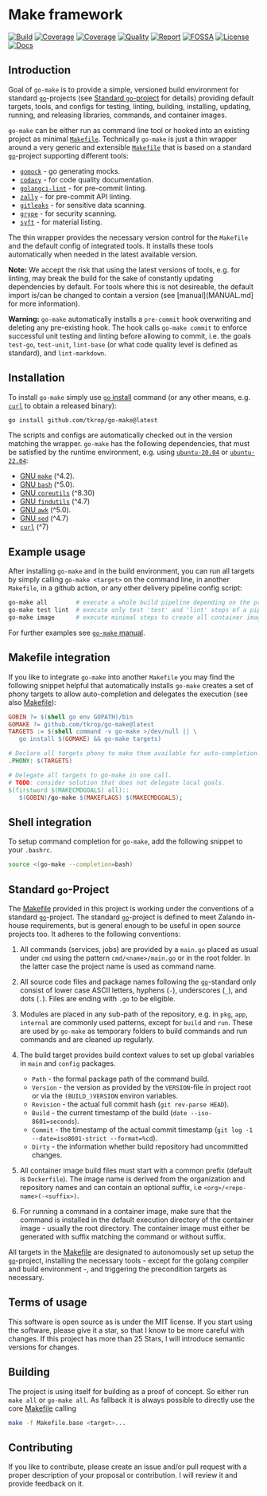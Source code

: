 # Make framework

[![Build][build-badge]][build-link]
[![Coverage][coveralls-badge]][coveralls-link]
[![Coverage][coverage-badge]][coverage-link]
[![Quality][quality-badge]][quality-link]
[![Report][report-badge]][report-link]
[![FOSSA][fossa-badge]][fossa-link]
[![License][license-badge]][license-link]
[![Docs][docs-badge]][docs-link]
<!--
[![Libraries][libs-badge]][libs-link]
[![Security][security-badge]][security-link]
-->

[build-badge]: https://github.com/tkrop/go-make/actions/workflows/go.yaml/badge.svg
[build-link]: https://github.com/tkrop/go-make/actions/workflows/go.yaml

[coveralls-badge]: https://coveralls.io/repos/github/tkrop/go-make/badge.svg?branch=main
[coveralls-link]: https://coveralls.io/github/tkrop/go-make?branch=main

[coverage-badge]: https://app.codacy.com/project/badge/Coverage/b2bb898346ae4bb4be6414cd6dfe4932
[coverage-link]: https://www.codacy.com/gh/tkrop/go-make/dashboard?utm_source=github.com&utm_medium=referral&utm_content=tkrop/go-make&utm_campaign=Badge_Coverage

[quality-badge]: https://app.codacy.com/project/badge/Grade/b2bb898346ae4bb4be6414cd6dfe4932
[quality-link]: b2bb898346ae4bb4be6414cd6dfe4932https://app.codacy.com/gh/tkrop/go-make/dashboard?utm_source=gh&utm_medium=referral&utm_content=&utm_campaign=Badge_grade

[report-badge]: https://goreportcard.com/badge/github.com/tkrop/go-make
[report-link]: https://goreportcard.com/report/github.com/tkrop/go-make

[fossa-badge]: https://app.fossa.com/api/projects/git%2Bgithub.com%2Ftkrop%2Fgo-make.svg?type=shield&issueType=license
[fossa-link]: https://app.fossa.com/projects/git%2Bgithub.com%2Ftkrop%2Fgo-make?ref=badge_shield&issueType=license

[license-badge]: https://img.shields.io/badge/License-MIT-yellow.svg
[license-link]: https://opensource.org/licenses/MIT

[docs-badge]: https://pkg.go.dev/badge/github.com/tkrop/go-make.svg
[docs-link]: https://pkg.go.dev/github.com/tkrop/go-make

<!--
[libs-badge]: https://img.shields.io/librariesio/release/github/tkrop/go-make
[libs-link]: https://libraries.io/github/tkrop/go-make

[security-badge]: https://snyk.io/test/github/tkrop/go-make/main/badge.svg
[security-link]: https://snyk.io/test/github/tkrop/go-make
-->

## Introduction

Goal of `go-make` is to provide a simple, versioned build environment for
standard [`go`][go]-projects (see [Standard `go`-project](#standard-go-project)
for details) providing default targets, tools, and configs for testing, linting,
building, installing, updating, running, and releasing libraries, commands, and
container images.

`go-make` can be either run as command line tool or hooked into an existing
project as minimal [`Makefile`](Makefile). Technically `go-make` is just a thin
wrapper around a very generic and extensible [`Makefile`](Makefile.base) that
is based on a standard [`go`][go]-project supporting different tools:

* [`gomock`][gomock] - go generating mocks.
* [`codacy`][codacy] - for code quality documentation.
* [`golangci-lint`][golangci] - for pre-commit linting.
* [`zally`][zally] - for pre-commit API linting.
* [`gitleaks`][gitleaks] - for sensitive data scanning.
* [`grype`][grype] - for security scanning.
* [`syft`][syft] - for material listing.

The thin wrapper provides the necessary version control for the `Makefile` and
the default config of integrated tools. It installs these tools automatically
when needed in the latest available version.

**Note:** We accept the risk that using the latest versions of tools, e.g. for
linting, may break the build for the sake of constantly updating dependencies by
default. For tools where this is not desireable, the default import is/can be
changed to contain a version (see [manual](MANUAL.md] for more information).

**Warning:** `go-make` automatically installs a `pre-commit` hook overwriting
and deleting any pre-existing hook. The hook calls `go-make commit` to enforce
successful unit testing and linting before allowing to commit, i.e. the goals
`test-go`, `test-unit`, `lint-base` (or what code quality level is defined as
standard), and `lint-markdown`.

[gomock]: <https://github.com/uber/mock>
[golangci]: <https://github.com/golangci/golangci-lint>
[codacy]: <https://www.codacy.com/>
[zally]: <http://opensource.zalando.com/zally>
[gitleaks]: <https://github.com/gitleaks/gitleaks>
[grype]: <https://github.com/anchore/grype>
[syft]: <https://github.com/anchore/syft>


## Installation

To install `go-make` simply use [`go` install][go-install] command (or any
other means, e.g. [`curl`][curl] to obtain a released binary):

```bash
go install github.com/tkrop/go-make@latest
```

The scripts and configs are automatically checked out in the version matching
the wrapper. `go-make` has the following dependencies, that must be satisfied
by the runtime environment, e.g. using [`ubuntu-20.04`][ubuntu-20.04] or
[`ubuntu-22.04`][ubuntu-22.04]:

* [GNU `make`][make] (^4.2).
* [GNU `bash`][bash] (^5.0).
* [GNU `coreutils`][core] (^8.30)
* [GNU `findutils`][find] (^4.7)
* [GNU `awk`][awk] (^5.0).
* [GNU `sed`][sed] (^4.7)
* [`curl`][curl] (^7)

[ubuntu-20.04]: <https://releases.ubuntu.com/focal/>
[ubuntu-22.04]: <https://releases.ubuntu.com/jammy/>
[go-install]: <https://go.dev/doc/tutorial/compile-install>
[curl]: <https://curl.se/>
[make]: <https://www.gnu.org/software/make/>
[bash]: <https://www.gnu.org/software/bash/>
[core]: <https://www.gnu.org/software/coreutils/>
[find]: <https://www.gnu.org/software/findutils/>
[awk]: <https://www.gnu.org/software/awk/>
[sed]: <https://www.gnu.org/software/sed/>


## Example usage

After installing `go-make` and in the build environment, you can run all targets
by simply calling `go-make <target>` on the command line, in another `Makefile`,
in a github action, or any other delivery pipeline config script:

```bash
go-make all        # execute a whole build pipeline depending on the project.
go-make test lint  # execute only test 'test' and 'lint' steps of a pipeline.
go-make image      # execute minimal steps to create all container images.
```

For further examples see [`go-make` manual](MANUAL.md).


## Makefile integration

If you like to integrate `go-make` into another `Makefile` you may find the
following snippet helpful that automatically installs `go-make` creates a set
of phony targets to allow auto-completion and delegates the execution (see
also [Makefile](Makefile)):

```Makefile
GOBIN ?= $(shell go env GOPATH)/bin
GOMAKE ?= github.com/tkrop/go-make@latest
TARGETS := $(shell command -v go-make >/dev/null || \
   go install $(GOMAKE) && go-make targets)

# Declare all targets phony to make them available for auto-completion.
.PHONY: $(TARGETS)

# Delegate all targets to go-make in one call.
# TODO: consider solution that does not delegate local goals.
$(firstword $(MAKECMDGOALS) all)::
   $(GOBIN)/go-make $(MAKEFLAGS) $(MAKECMDGOALS);
```


## Shell integration

To setup command completion for `go-make`, add the following snippet to your
`.bashrc`.

```bash
source <(go-make --completion=bash)
```


## Standard `go`-Project

The [Makefile](Makefile) provided in this project is working under the
conventions of a standard [`go`][go]-project. The standard [`go`][go]-project
is defined to meet Zalando in-house requirements, but is general enough to be
useful in open source projects too. It adheres to the following conventions:

1. All commands (services, jobs) are provided by a `main.go` placed as usual
   under `cmd` using the pattern `cmd/<name>/main.go` or in the root folder. In
   the latter case the project name is used as command name.

2. All source code files and package names following the [`go`][go]-standard
   only consist of lower case ASCII letters, hyphens (`-`), underscores (`_`),
   and dots (`.`). Files are ending with `.go` to be eligible.

3. Modules are placed in any sub-path of the repository, e.g. in `pkg`, `app`,
   `internal` are commonly used patterns, except for `build` and `run`. These
   are used by `go-make` as temporary folders to build commands and run commands
   and are cleaned up regularly.

4. The build target provides build context values to set up global variables in
   `main` and `config` packages.

   * `Path` - the formal package path of the command build.
   * `Version` - the version as provided by the `VERSION`-file in project root
     or via the `(BUILD_)VERSION` environ variables.
   * `Revision` - the actual full commit hash (`git rev-parse HEAD`).
   * `Build` - the current timestamp of the build (`date --iso-8601=seconds`).
   * `Commit` - the timestamp of the actual commit timestamp
     (`git log -1 --date=iso8601-strict --format=%cd`).
   * `Dirty` - the information whether build repository had uncommitted changes.

5. All container image build files must start with a common prefix (default is
   `Dockerfile`). The image name is derived from the organization and repository
   names and can contain an optional suffix, i.e `<org>/<repo-name>(-<suffix>)`.

6. For running a command in a container image, make sure that the command is
   installed in the default execution directory of the container image - usually
   the root directory. The container image must either be generated with suffix
   matching the command or without suffix.

All targets in the [Makefile](Makefile) are designated to autonomously set up
setup the [`go`][go]-project, installing the necessary tools - except for the
golang compiler and build environment -, and triggering the precondition
targets as necessary.

[go]: <https://go.dev/>


## Terms of usage

This software is open source as is under the MIT license. If you start using
the software, please give it a star, so that I know to be more careful with
changes. If this project has more than 25 Stars, I will introduce semantic
versions for changes.


## Building

The project is using itself for building as a proof of concept. So either run
`make all` or `go-make all`. As fallback it is always possible to directly use
the core [Makefile](Makefile.base) calling

```bash
make -f Makefile.base <target>...
```


## Contributing

If you like to contribute, please create an issue and/or pull request with a
proper description of your proposal or contribution. I will review it and
provide feedback on it.
